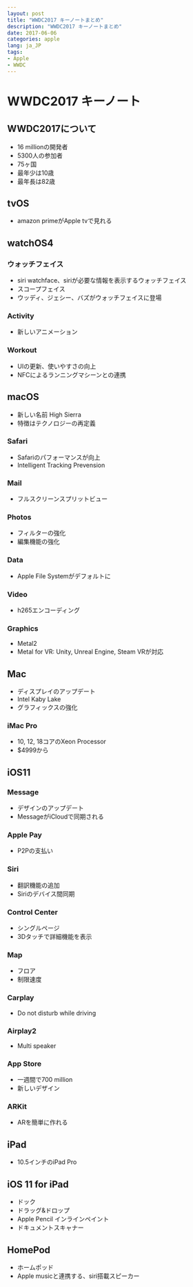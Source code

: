```yaml
---
layout: post
title: "WWDC2017 キーノートまとめ"
description: "WWDC2017 キーノートまとめ"
date: 2017-06-06
categories: apple
lang: ja_JP
tags:
- Apple
- WWDC
---
```


# WWDC2017 キーノート

## WWDC2017について

- 16 millionの開発者
- 5300人の参加者
- 75ヶ国
- 最年少は10歳
- 最年長は82歳

## tvOS
- amazon primeがApple tvで見れる

## watchOS4
### ウォッチフェイス
- siri watchface、siriが必要な情報を表示するウォッチフェイス
- スコープフェイス
- ウッディ、ジェシー、バズがウォッチフェイスに登場

### Activity
- 新しいアニメーション

### Workout
- UIの更新、使いやすさの向上
- NFCによるランニングマシーンとの連携

## macOS
- 新しい名前 High Sierra
- 特徴はテクノロジーの再定義

### Safari
- Safariのパフォーマンスが向上
- Intelligent Tracking Prevension


### Mail
- フルスクリーンスプリットビュー

### Photos
- フィルターの強化
- 編集機能の強化

### Data
- Apple File Systemがデフォルトに


### Video
- h265エンコーディング

### Graphics
- Metal2
- Metal for VR: Unity, Unreal Engine, Steam VRが対応

## Mac
- ディスプレイのアップデート
- Intel Kaby Lake
- グラフィックスの強化

### iMac Pro
- 10, 12, 18コアのXeon Processor
- $4999から

## iOS11

### Message
- デザインのアップデート
- MessageがiCloudで同期される

### Apple Pay
- P2Pの支払い

### Siri
- 翻訳機能の追加
- Siriのデバイス間同期

### Control Center
- シングルページ
- 3Dタッチで詳細機能を表示

### Map
- フロア
- 制限速度

### Carplay
- Do not disturb while driving

### Airplay2
- Multi speaker

### App Store
- 一週間で700 million
- 新しいデザイン

### ARKit
- ARを簡単に作れる

## iPad
- 10.5インチのiPad Pro


## iOS 11 for iPad
- ドック
- ドラッグ&ドロップ
- Apple Pencil インラインペイント
- ドキュメントスキャナー


## HomePod
- ホームポッド
- Apple musicと連携する、siri搭載スピーカー
